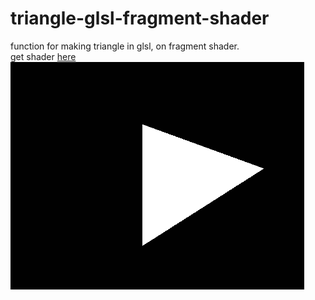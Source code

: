 # triangle-glsl-fragment-shader

function for making triangle in glsl, on fragment shader.<br>
get shader [here](https://github.com/davidporras31/triangle-glsl-fragment-shader/raw/main/triangle.frag)<br>
![triangle](https://github.com/davidporras31/triangle-glsl-fragment-shader/raw/main/triangle.png "triangle")
